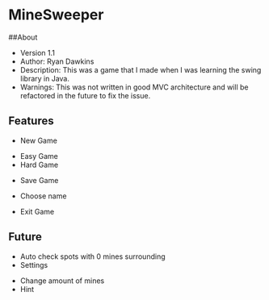 # MineSweeper

 ##About
  * Version 1.1
  * Author: Ryan Dawkins
  * Description: This was a game that I made when I was learning the swing library in Java.
  * Warnings: This was not written in good MVC architecture and will be refactored in the future to fix the issue.
 ## Features
  * New Game
   - Easy Game
   - Hard Game
  * Save Game
   - Choose name
  * Exit Game

 ## Future
  * Auto check spots with 0 mines surrounding
  * Settings
   - Change amount of mines
   - Hint